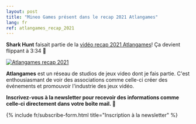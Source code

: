 ```yaml
---
layout: post
title: "Mineo Games présent dans le recap 2021 Atlangames"
lang: fr
ref: atlangames_recap_2021
---
```


<b>Shark Hunt</b> faisait partie de la [vidéo recap 2021 Atlangames](https://bit.ly/3ADtbQp)! Ça devient flippant à 3:34 🥶

<a href="https://bit.ly/3ADtbQp"> <img src="https://i.imgur.com/DzP2Dmy.png" alt="Atlangames recap 2021" /> </a>

<b>Atlangames</b> est un réseau de studios de jeux video dont je fais partie. C'est enthousiasmant de voir des associations comme celle-ci créer des événements et promouvoir l'industrie des jeux vidéo.

**Inscrivez-vous à la newsletter pour recevoir des informations comme celle-ci directement dans votre boîte mail. 💌**

{% include fr/subscribe-form.html title="Inscription à la newsletter" %}
